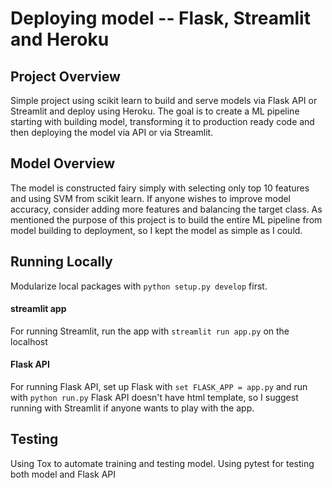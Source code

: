 # Deploying model -- Flask, Streamlit and Heroku 


## Project Overview
Simple project using scikit learn to build and serve models via  Flask API or Streamlit and deploy using Heroku. The goal is to create a ML pipeline starting with building model, transforming it to production ready code and then deploying the model via API or via Streamlit.


## Model Overview
The model is constructed fairy simply with selecting only top 10 features and using SVM from scikit learn. If anyone wishes to improve model accuracy, consider adding more features and balancing the target class. As mentioned the purpose of this project is to build the entire ML pipeline from model building to deployment, so I kept the model as simple as I could.



## Running Locally
Modularize local packages with `python setup.py develop` first. 
<br/>
#### streamlit app
For running Streamlit, run the app with `streamlit run app.py` on the localhost 
<br/>
#### Flask API
For running Flask API, set up Flask with `set FLASK_APP = app.py` and run with `python run.py` Flask API doesn't have html template, so I suggest running with Streamlit if anyone wants to play with the app. 


## Testing
Using Tox to automate training and testing model. Using pytest for testing both model and Flask API

